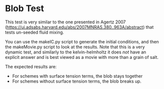 Blob Test
=========

This test is very similar to the one presented in Agertz 2007
(https://ui.adsabs.harvard.edu/abs/2007MNRAS.380..963A/abstract) that tests
un-seeded fluid mixing.

You can use the makeIC.py script to generate the initial conditions, and
then the makeMovie.py script to look at the results. Note that this is a very
dynamic test, and similarly to the kelvin-helmholtz it does _not_ have an explicit
answer and is best viewed as a movie with more than a grain of salt.

The expected results are:

+ For schemes with surface tension terms, the blob stays together
+ For schemes without surface tension terms, the blob breaks up.